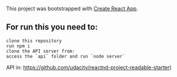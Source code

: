 This project was bootstrapped with [Create React App](https://github.com/facebook/create-react-app).

## For run this you need to:
    clone this repository
    run npm i
    clone the API server from: 
    access the `api` folder and run `node server` 

API in: https://github.com/udacity/reactnd-project-readable-starter)